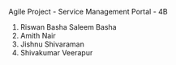 
Agile Project - Service Management Portal - 4B

1. Riswan Basha Saleem Basha
2. Amith Nair
3. Jishnu Shivaraman
4. Shivakumar Veerapur
